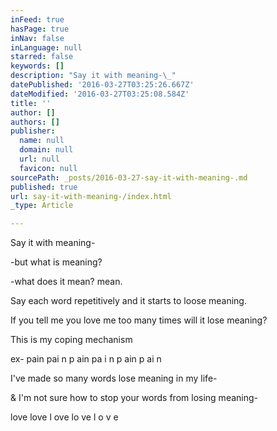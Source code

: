 ```yaml
---
inFeed: true
hasPage: true
inNav: false
inLanguage: null
starred: false
keywords: []
description: "Say it with meaning-\_"
datePublished: '2016-03-27T03:25:26.667Z'
dateModified: '2016-03-27T03:25:08.584Z'
title: ''
author: []
authors: []
publisher:
  name: null
  domain: null
  url: null
  favicon: null
sourcePath: _posts/2016-03-27-say-it-with-meaning-.md
published: true
url: say-it-with-meaning-/index.html
_type: Article

---
```

Say it with meaning- 

-but what is meaning?

-what does it mean? mean.

Say each word repetitively and it starts to loose meaning.

If you tell me you love me too many times will it lose meaning?

This is my coping mechanism

ex- pain pai   n p ain pa i  n p  ain p ai n 

I've made so many words lose meaning in my life- 

& I'm not sure how to stop your words from losing meaning-

love love l ove lo   ve l   o   v  e